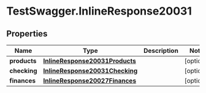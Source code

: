 # TestSwagger.InlineResponse20031

## Properties

Name | Type | Description | Notes
------------ | ------------- | ------------- | -------------
**products** | [**InlineResponse20031Products**](InlineResponse20031Products.md) |  | [optional] 
**checking** | [**InlineResponse20031Checking**](InlineResponse20031Checking.md) |  | [optional] 
**finances** | [**InlineResponse20027Finances**](InlineResponse20027Finances.md) |  | [optional] 


